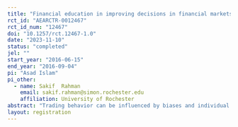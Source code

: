 ```yaml
---
title: "Financial education in improving decisions in financial markets: Evidence from a randomized field experiment with retail traders."
rct_id: "AEARCTR-0012467"
rct_id_num: "12467"
doi: "10.1257/rct.12467-1.0"
date: "2023-11-10"
status: "completed"
jel: ""
start_year: "2016-06-15"
end_year: "2016-09-04"
pi: "Asad Islam"
pi_other:
  - name: Sakif  Rahman
    email: sakif.rahman@simon.rochester.edu
    affiliation: University of Rochester
abstract: "Trading behavior can be influenced by biases and individual beliefs, which can significantly impact outcomes in the stock market, particularly for unsophisticated and inexperienced traders. In this study, we aim to investigate the extent to which the decisions of retail traders in financial markets are influenced by finance and stock market-related education. To explore this, we have randomly assigned traders from various brokerage firms in Dhaka, Bangladesh, to participate in a training program covering essential financial topics and stock market fundamentals.  Our objective is to analyze whether and how such a financial educational initiative has impacted the decision-making process of retail traders in the stock market."
layout: registration
---
```


